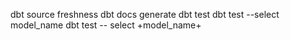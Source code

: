 dbt source freshness
dbt docs generate
dbt test 
dbt test --select model_name
dbt test -- select +model_name+
